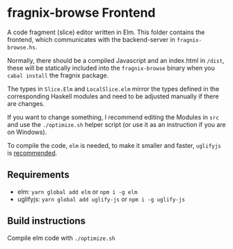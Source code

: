# fragnix-browse Frontend
A code fragment (slice) editor written in Elm.
This folder contains the frontend, which communicates with the backend-server in `fragnix-browse.hs`.

Normally, there should be a compiled Javascript and an index.html in `/dist`, these will be statically included into the `fragnix-browse` binary when you `cabal install` the fragnix package.

The types in `Slice.Elm` and `LocalSlice.elm` mirror the types defined in the corresponding Haskell modules and need to be adjusted manually if there are changes.

If you want to change something, I recommend editing the Modules in `src` and use the `./optimize.sh` helper script (or use it as an instruction if you are on Windows).

To compile the code, `elm` is needed, to make it smaller and faster, `uglifyjs` is [recommended](https://github.com/elm/compiler/blob/9d97114702bf6846cab622a2203f60c2d4ebedf2/hints/optimize.md).

## Requirements
 - elm: `yarn global add elm` or `npm i -g elm`
 - uglifyjs: `yarn global add uglify-js` or `npm i -g uglify-js`

## Build instructions
Compile elm code with `./optimize.sh`

<!--
## Elm-UI
A small example why elm ui is helpful:
https://ellie-app.com/6GcbZwngp4Da1
-->
